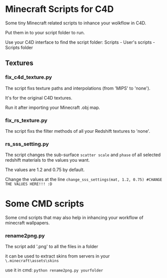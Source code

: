 # Minecraft Scripts for C4D

Some tiny Minecraft related scripts to inhance your wolkflow in C4D.

Put them in to your script folder to run.

Use your C4D interface to find the script folder: Scripts - User's scripts - Scripts folder

## Textures

### fix_c4d_texture.py

The script fixs texture paths and interpolations (from 'MIPS' to 'none'). 

It's for the original C4D textures.

Run it after importing your Minecraft .obj map.

### fix_rs_texture.py

The script fixs the filter methods of all your Redshift textures to 'none'. 

### rs_sss_setting.py

The script changes the sub-surface `scatter scale` and `phase` of all selected redshift materials to the values you want.

The values are 1.2 and 0.75 by default. 

Change the values at the line `change_sss_settings(mat, 1.2, 0.75) #CHANGE THE VALUES HERE!!! :D`

# Some CMD scripts
Some cmd scripts that may also help in inhancing your workflow of minecraft wallpapers.

### rename2png.py

The script add '.png' to all the files in a folder

it can be used to extract skins from servers in your `\.minecraft\assets\skins`

use it in cmd: `python rename2png.py yourfolder`
